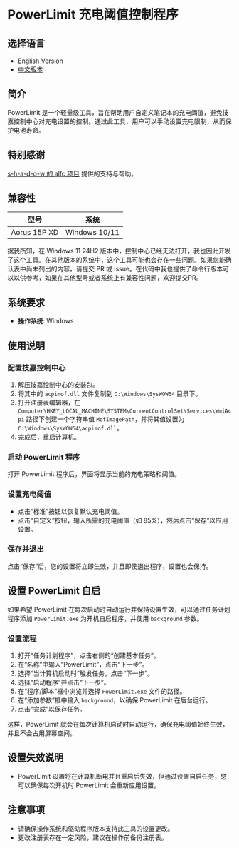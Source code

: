 # PowerLimit 充电阈值控制程序

## 选择语言
- [English Version](./README_en.md)
- [中文版本](./README_zh.md)

## 简介
PowerLimit 是一个轻量级工具，旨在帮助用户自定义笔记本的充电阈值，避免技嘉控制中心对充电设置的控制。通过此工具，用户可以手动设置充电限制，从而保护电池寿命。

## 特别感谢
[s-h-a-d-o-w 的 alfc 项目](https://github.com/s-h-a-d-o-w/alfc) 提供的支持与帮助。

## 兼容性

| 型号 | 系统 |
|------|------|
| Aorus 15P XD | Windows 10/11 |

据我所知，在 Windows 11 24H2 版本中，控制中心已经无法打开，我也因此开发了这个工具。在其他版本的系统中，这个工具可能也会存在一些问题。如果您能确认表中尚未列出的内容，请提交 PR 或 issue。在代码中我也提供了命令行版本可以以供参考，如果在其他型号或者系统上有兼容性问题，欢迎提交PR。

## 系统要求
- **操作系统**: Windows

## 使用说明

### 配置技嘉控制中心
1. 解压技嘉控制中心的安装包。
2. 将其中的 `acpimof.dll` 文件复制到 `C:\Windows\SysWOW64` 目录下。
3. 打开注册表编辑器，在 `Computer\HKEY_LOCAL_MACHINE\SYSTEM\CurrentControlSet\Services\WmiAcpi` 路径下创建一个字符串值 `MofImagePath`，并将其值设置为 `C:\Windows\SysWOW64\acpimof.dll`。
4. 完成后，重启计算机。

### 启动 PowerLimit 程序
打开 PowerLimit 程序后，界面将显示当前的充电策略和阈值。

### 设置充电阈值
- 点击“标准”按钮以恢复默认充电阈值。
- 点击“自定义”按钮，输入所需的充电阈值（如 85%），然后点击“保存”以应用设置。

### 保存并退出
点击“保存”后，您的设置将立即生效，并且即使退出程序，设置也会保持。

## 设置 PowerLimit 自启
如果希望 PowerLimit 在每次启动时自动运行并保持设置生效，可以通过任务计划程序添加 `PowerLimit.exe` 为开机自启程序，并使用 `background` 参数。

### 设置流程
1. 打开“任务计划程序”，点击右侧的“创建基本任务”。
2. 在“名称”中输入“PowerLimit”，点击“下一步”。
3. 选择“当计算机启动时”触发任务，点击“下一步”。
4. 选择“启动程序”并点击“下一步”。
5. 在“程序/脚本”框中浏览并选择 `PowerLimit.exe` 文件的路径。
6. 在“添加参数”框中输入 `background`，以确保 PowerLimit 在后台运行。
7. 点击“完成”以保存任务。

这样，PowerLimit 就会在每次计算机启动时自动运行，确保充电阈值始终生效，并且不会占用屏幕空间。

## 设置失效说明
- PowerLimit 设置将在计算机断电并且重启后失效，但通过设置自启任务，您可以确保每次开机时 PowerLimit 会重新应用设置。

## 注意事项
- 请确保操作系统和驱动程序版本支持此工具的设置更改。
- 更改注册表存在一定风险，建议在操作前备份注册表。
